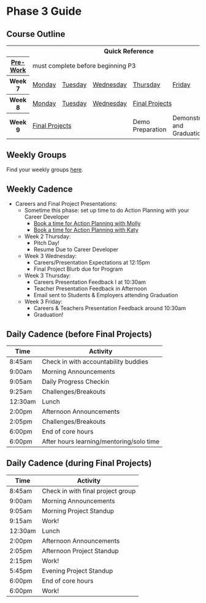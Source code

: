 # Phase 3 Guide

## Course Outline

<table>
  <tr>
    <th colspan="7">Quick Reference</th>
  </tr>

  <tr>
    <th><a href="./week-7/pre-work.md">Pre-Work</a></th>
    <td colspan="6">must complete before beginning P3</td>
  </tr>

  <tr>
    <th>Week 7</th>
    <td><a href="./week-7/monday.md">Monday</a></a></td>
    <td><a href="./week-7/tuesday.md">Tuesday</a></td>
    <td><a href="./week-7/wednesday.md">Wednesday</a></td>
    <td><a href="./week-7/thursday.md">Thursday</a></td>
    <td><a href="./week-7/friday.md">Friday</a></td>
    <td><a href="./week-7/weekend.md">Weekend</a></td>
  </tr>

  <tr>
    <th>Week 8</th>
    <td><a href="./week-8/monday.md">Monday</a></a></td>
    <td><a href="./week-8/tuesday.md">Tuesday</a></td>
    <td><a href="./week-8/wednesday.md">Wednesday</a></td>
    <td colspan="3"><a href="./final-projects/README.md">Final Projects</a></td>
  </tr>

  <tr>
    <th>Week 9</th>
    <td colspan="3"><a href="./final-projects/README.md">Final Projects</a></td>
    <td>Demo Preparation</td>
    <td>Demonstration and Graduation</td>
    <td>&nbsp;</td>
  </tr>
</table>

## Weekly Groups

Find your weekly groups [here](./resources/groups.md).

## Weekly Cadence

- Careers and Final Project Presentations:
  - Sometime this phase: set up time to do Action Planning with your Career Developer
      - [Book a time for Action Planning with Molly](https://officehours_mo.youcanbook.me/)
      - [Book a time for Action Planning with Katy](https://officehours_km.youcanbook.me/)
  - Week 2 Thursday: 
      - Pitch Day!
      - Resume Due to Career Developer
  - Week 3 Wednesday: 
      - Careers/Presentation Expectations at 12:15pm
      - Final Project Blurb due for Program
  - Week 3 Thursday: 
    - Careers Presentation Feedback I at 10:30am 
    - Teacher Presentation Feedback in Afternoon 
    - Email sent to Students & Employers attending Graduation
  - Week 3 Friday:
    - Careers & Teachers Presentation Feedback around 10:30am
    - Graduation!

## Daily Cadence (before Final Projects)

Time    | Activity
---     | ---
8:45am  | Check in with accountability buddies
9:00am  | Morning Announcements
9:05am  | Daily Progress Checkin
9:25am  | Challenges/Breakouts
12:30am | Lunch
2:00pm  | Afternoon Announcements
2:05pm  | Challenges/Breakouts
6:00pm  | End of core hours
6:00pm  | After hours learning/mentoring/solo time

## Daily Cadence (during Final Projects)

Time    | Activity
---     | ---
8:45am  | Check in with final project group
9:00am  | Morning Announcements
9:05am  | Morning Project Standup
9:15am  | Work!
12:30am | Lunch
2:00pm  | Afternoon Announcements
2:05pm  | Afternoon Project Standup
2:15pm  | Work!
5:45pm  | Evening Project Standup
6:00pm  | End of core hours
6:00pm  | Work!